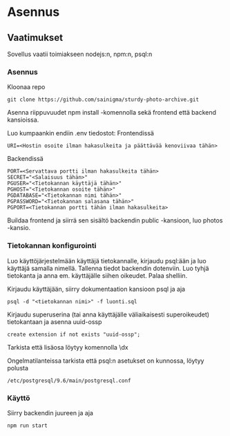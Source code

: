 # Asennus
## Vaatimukset
Sovellus vaatii toimiakseen nodejs:n, npm:n, psql:n

### Asennus

Kloonaa repo

    git clone https://github.com/sainigma/sturdy-photo-archive.git

Asenna riippuvuudet npm install -komennolla sekä frontend että backend kansioissa.

Luo kumpaankin endiin .env tiedostot:
Frontendissä

    URI=<Hostin osoite ilman hakasulkeita ja päättävää kenoviivaa tähän>

Backendissä

    PORT=<Servattava portti ilman hakasulkeita tähän>
    SECRET="<Salaisuus tähän>"
    PGUSER="<Tietokannan käyttäjä tähän>"
    PGHOST="<Tietokannan osoite tähän>"
    PGDATABASE="<Tietokannan nimi tähän>"
    PGPASSWORD="<Tietokannan salasana tähän>"
    PGPORT=<Tietokannan portti tähän ilman hakasulkeita>
  
Buildaa frontend ja siirrä sen sisältö backendin public -kansioon, luo photos -kansio.

### Tietokannan konfigurointi

Luo käyttöjärjestelmään käyttäjä tietokannalle, kirjaudu psql:ään ja luo käyttäjä samalla nimellä. Tallenna tiedot backendin dotenviin. Luo tyhjä tietokanta ja anna em. käyttäjälle siihen oikeudet. Palaa shelliin.

Kirjaudu käyttäjään, siirry dokumentaation kansioon psql ja aja

    psql -d "<tietokannan nimi>" -f luonti.sql

Kirjaudu superuserina (tai anna käyttäjälle väliaikaisesti superoikeudet) tietokantaan ja asenna uuid-ossp

    create extension if not exists "uuid-ossp";

Tarkista että lisäosa löytyy komennolla \dx

Ongelmatilanteissa tarkista että psql:n asetukset on kunnossa, löytyy polusta

    /etc/postgresql/9.6/main/postgresql.conf

### Käyttö

Siirry backendin juureen ja aja

    npm run start